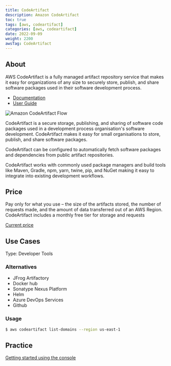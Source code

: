 ```yaml
---
title: CodeArtifact
description: Amazon CodeArtifact
toc: true
tags: [aws, codeartifact]
categories: [aws, codeartifact]
date: 2022-09-09
weight: 2200
awsTag: CodeArtifact
---
```



## About

AWS CodeArtifact is a fully managed artifact repository service that makes it easy for organizations of any size to securely store, publish, and share software packages used in their software development process.

- [Documentation](https://aws.amazon.com/codeartifact/)
- [User Guide](https://docs.aws.amazon.com/codeartifact/?id=docs_gateway)

![Amazon CodeArtifact Flow](https://d1.awsstatic.com/diagrams/CodeArtifact_HIW_Diagram.9640a3361d4c20f79fbca661ee00d6a0ea706316.png)

CodeAr­tifact is a secure storage, publishing, and sharing of software code packages used in a development process organisation's software development. CodeAr­tifact makes it easy for small organisations to store, publish, and share software packages.

CodeArtifact can be configured to automatically fetch software packages and dependencies from public artifact repositories.

CodeArtifact works with commonly used package managers and build tools like Maven, Gradle, npm, yarn, twine, pip, and NuGet making it easy to integrate into existing development workflows.

## Price

Pay only for what you use – the size of the artifacts stored, the number of requests made, and the amount of data transferred out of an AWS Region. CodeArtifact includes a monthly free tier for storage and requests

[Current price](https://aws.amazon.com/codeartifact/pricing/)

## Use Cases

Type: Developer Tools

### Alternatives

- JFrog Artifactory
- Docker hub
- Sonatype Nexus Platform
- Helm
- Azure DevOps Services
- Github

### Usage

```bash
$ aws codeartifact list-domains --region us-east-1
```

## Practice

[Getting started using the console](https://docs.aws.amazon.com/codeartifact/latest/ug/getting-started-console.html)
